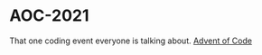 # AOC-2021
That one coding event everyone is talking about. [Advent of Code](https://adventofcode.com)